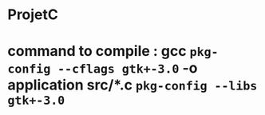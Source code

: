 # ProjetC

# command to compile : gcc `pkg-config --cflags gtk+-3.0` -o application src/*.c `pkg-config --libs gtk+-3.0`
